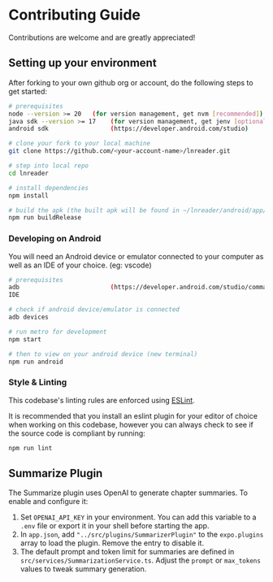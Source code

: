 # Contributing Guide

Contributions are welcome and are greatly appreciated!

## Setting up your environment

After forking to your own github org or account, do the following steps to get started:

```bash
# prerequisites
node --version >= 20   (for version management, get nvm [recommended])
java sdk --version >= 17    (for version management, get jenv [optional])
android sdk                 (https://developer.android.com/studio)

# clone your fork to your local machine
git clone https://github.com/<your-account-name>/lnreader.git

# step into local repo
cd lnreader

# install dependencies
npm install

# build the apk (the built apk will be found in ~/lnreader/android/app/build/outputs/apk/release/)
npm run buildRelease
```

### Developing on Android

You will need an Android device or emulator connected to your computer as well as an IDE of your choice. (eg: vscode)

```bash
# prerequisites
adb                         (https://developer.android.com/studio/command-line/adb)
IDE

# check if android device/emulator is connected
adb devices

# run metro for development
npm start

# then to view on your android device (new terminal)
npm run android
```

### Style & Linting

This codebase's linting rules are enforced using [ESLint](http://eslint.org/).

It is recommended that you install an eslint plugin for your editor of choice when working on this
codebase, however you can always check to see if the source code is compliant by running:

```bash
npm run lint
```

## Summarize Plugin

The Summarize plugin uses OpenAI to generate chapter summaries. To enable and configure it:

1. Set `OPENAI_API_KEY` in your environment. You can add this variable to a `.env` file or export it in your shell before starting the app.
2. In `app.json`, add `"../src/plugins/SummarizerPlugin"` to the `expo.plugins` array to load the plugin. Remove the entry to disable it.
3. The default prompt and token limit for summaries are defined in `src/services/SummarizationService.ts`. Adjust the `prompt` or `max_tokens` values to tweak summary generation.
